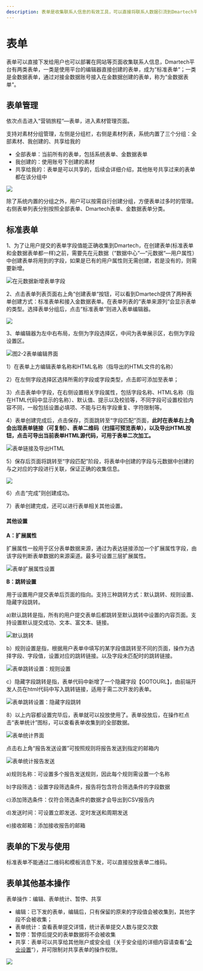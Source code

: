 ```yaml
---
description: 表单是收集联系人信息的有效工具，可以直接将联系人数据引流到Dmartech平台。
---
```


# 表单

表单可以直接下发给用户也可以部署在网站等页面收集联系人信息，Dmartech平台有两类表单，一类是使用平台的编辑器直接创建的表单，成为“标准表单“；一类是金数据表单，通过对接金数据账号接入在金数据创建的表单，称为“金数据表单“。

## 表单管理

依次点击进入“营销旅程“—表单，进入素材管理页面。

支持对素材分组管理，左侧是分组栏，右侧是素材列表，系统内置了三个分组：全部素材、我创建的、共享给我的

* 全部表单：当前所有的表单，包括系统表单、金数据表单
* 我创建的：使用账号下创建的素材
* 共享给我的：表单是可以共享的，后续会详细介绍，其他账号共享过来的表单都在该分组中

![](../.gitbook/assets/image%20%2832%29.png)

除了系统内置的分组之外，用户可以按需自行创建分组，方便表单过多时的管理。右侧表单列表分别按照全部表单、Dmartech表单、金数据表单分类。

## 标准表单

1、为了让用户提交的表单字段值能正确收集到Dmartech，在创建表单\(标准表单和金数据表单都一样\)之前，需要先在元数据（“数据中心“—“元数据“—用户属性）中创建表单将用到的字段，如果是已有的用户属性则无需创建，若是没有的，则需要新增。

![&#x5728;&#x5143;&#x6570;&#x636E;&#x65B0;&#x589E;&#x8868;&#x5355;&#x5B57;&#x6BB5;](../.gitbook/assets/666.gif)

2、点击表单列表页面右上角“创建表单“按钮，可以看到Dmartech提供了两种表单创建方式：标准表单和接入金数据表单。在表单列表的“表单来源列“会显示表单的类型。选择表单分组后，点击“标准表单“则进入表单编辑器。

![](../.gitbook/assets/777%20%281%29.gif)

3、单编辑器为左中右布局，左侧为字段选择区，中间为表单展示区，右侧为字段设置区。

![&#x56FE;2-2&#x8868;&#x5355;&#x7F16;&#x8F91;&#x754C;&#x9762;](../.gitbook/assets/tu-pian-17.png)

1）在表单上方编辑表单名称和HTML名称（指导出的HTML文件的名称）

 2）在左侧字段选择区选择所需的字段或字段类型，点击即可添加至表单；

 3）点击表单中字段，在右侧设置相关字段属性，包括字段名称、HTML名称（指在HTML代码中显示的名称）、默认值、提示以及校验等，不同字段可设置校验内容不同，一般包括设置必填项、不能与已有字段重复、字符限制等。

 4）表单创建完成后，点击保存，页面跳转至“字段匹配”页面，**此时在表单右上角会出现表单链接（可复制）、表单二维码（扫描可预览表单），以及导出HTML按钮，点击可导出当前表单HTML源代码，可用于表单二次加工。**

![&#x8868;&#x5355;&#x94FE;&#x63A5;&#x53CA;&#x5BFC;&#x51FA;HTML](../.gitbook/assets/tu-pian-18.png)

5）保存后页面将跳转至“字段匹配”阶段，将表单中创建的字段与元数据中创建的与之对应的字段进行关联，保证正确的收集信息。

![](../.gitbook/assets/image%20%28415%29.png)

6）点击“完成”则创建成功。

 7）表单创建完成，还可以进行表单相关其他设置。

#### 其他设置

**A：扩展属性**

扩展属性一般用于区分表单数据来源，通过为表达链接添加一个扩展属性字段，由该字段判断表单数据的来源渠道。最多可设置三层扩展属性。

![&#x8868;&#x5355;&#x6269;&#x5C55;&#x5C5E;&#x6027;&#x8BBE;&#x7F6E;](../.gitbook/assets/tu-pian-20.png)

**B：跳转设置**

用于设置用户提交表单后页面的指向。支持三种跳转方式：默认跳转、规则设置、隐藏字段跳转。

 a\)默认跳转是指，所有的用户提交表单后都跳转至默认跳转中设置的内容页面。支持设置默认提交成功、文本、富文本、链接。

![&#x9ED8;&#x8BA4;&#x8DF3;&#x8F6C;](../.gitbook/assets/wei-xin-jie-tu-20190925105121.png)

b）规则设置是指，根据用户表单中填写的某字段值跳转至不同的页面，操作为选择字段、字段值，设置对应的跳转链接。以及字段未匹配时的跳转链接。

![&#x8868;&#x5355;&#x8DF3;&#x8F6C;&#x8BBE;&#x7F6E;&#xFF1A;&#x89C4;&#x5219;&#x8BBE;&#x7F6E;](../.gitbook/assets/wei-xin-jie-tu-20190925105232.png)

c）隐藏字段跳转是指，表单代码中新增了一个隐藏字段【GOTOURL】，由前端开发人员在html代码中写入跳转链接，适用于需二次开发的表单。

![&#x8868;&#x5355;&#x8DF3;&#x8F6C;&#x8BBE;&#x7F6E;&#xFF1A;&#x9690;&#x85CF;&#x5B57;&#x6BB5;&#x8DF3;&#x8F6C;](../.gitbook/assets/wei-xin-jie-tu-20190925104850%20%281%29.png)

8）以上内容都设置完毕后，表单就可以投放使用了。表单投放后，在操作栏点击“表单统计”图标，可以查看表单收集到的全部数据。

![&#x8868;&#x5355;&#x7EDF;&#x8BA1;&#x754C;&#x9762;](../.gitbook/assets/tu-pian-24.png)

点击右上角“报告发送设置”可按照规则将报告发送到指定的邮箱内

![&#x8868;&#x5355;&#x7EDF;&#x8BA1;&#x62A5;&#x544A;&#x53D1;&#x9001;](../.gitbook/assets/tu-pian-25.png)

a\)规则名称：可设置多个报告发送规则，因此每个规则需设置一个名称 

b\)字段筛选：设置字段筛选条件，报告将包含符合筛选条件的字段数据 

c\)添加筛选条件：仅符合筛选条件的数据才会导出到CSV报告内 

d\)发送时间：可设置立即发送、定时发送和周期发送 

e\)接收邮箱：添加接收报告的邮箱

## 表单的下发与使用

标准表单不能通过二维码和模板消息下发，可以直接投放表单二维码。

## 表单其他基本操作

表单操作：编辑、表单统计、暂停、共享

* 编辑：已下发的表单，编辑后，只有保留的原来的字段值会被收集到，其他字段不会被收集；
* 表单统计：查看表单提交详情，统计表单提交人数与提交次数
* 暂停：暂停后提交的表单数据将不会被收集
* 共享：表单可以共享给其他账户或安全组（关于安全组的详细内容请查看“[企业设置](../ge-ren-zhong-xin/qi-ye-she-zhi.md)“），并可限制对共享表单的操作权限。

![](../.gitbook/assets/image%20%28456%29.png)






